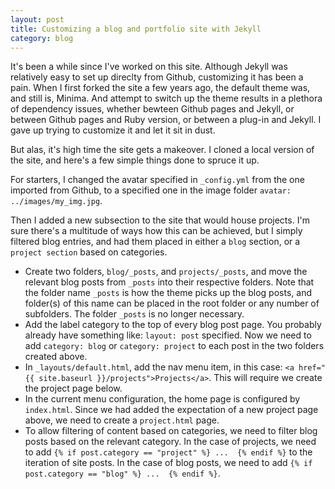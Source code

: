 ```yaml
---
layout: post
title: Customizing a blog and portfolio site with Jekyll
category: blog
---
```


It's been a while since I've worked on this site. Although Jekyll was relatively easy to set up direclty from Github, customizing it has been a pain. When I first forked the site a few years ago, the default theme was, and still is, Minima. And attempt to switch up the theme results in a plethora of dependency issues, whether bewteen Github pages and Jekyll, or between Github pages and Ruby version, or between a plug-in and Jekyll. I gave up trying to customize it and let it sit in dust.

But alas, it's high time the site gets a makeover. I cloned a local version of the site, and here's a few simple things done to spruce it up.

For starters, I changed the avatar specified in `_config.yml` from the one imported from Github, to a specified one in the image folder `avatar: ../images/my_img.jpg`. 

Then I added a new subsection to the site that would house projects. I'm sure there's a multitude of ways how this can be achieved, but I simply filtered blog entries, and had them placed in either a `blog` section, or a `project section` based on categories.

- Create two folders, `blog/_posts`, and `projects/_posts`, and move the relevant blog posts from `_posts` into their respective folders. Note that the folder name `_posts` is how the theme picks up the blog posts, and folder(s) of this name can be placed in the root folder or any number of subfolders. The folder `_posts` is no longer necessary.
- Add the label category to the top of every blog post page. You probably already have something like: `layout: post` specified. Now we need to add `category: blog` or `category: project` to each post in the two folders created above.
- In `_layouts/default.html`, add the nav menu item, in this case: `<a href="{{ site.baseurl }}/projects">Projects</a>`. This will require we create the project page below.
- In the current menu configuration, the home page is configured by `index.html`. Since we had added the expectation of a new project page above, we need to create a `project.html` page.
- To allow filtering of content based on categories, we need to filter blog posts based on the relevant category. In the case of projects, we need to add `{% if post.category == "project" %} ...  {% endif %}` to the iteration of site posts. In the case of blog posts, we need to add `{% if post.category == "blog" %} ...  {% endif %}`.
